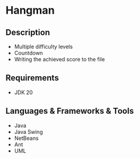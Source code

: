 <h1>Hangman</h1>
<h2>Description</h2>
<p>
 <ul>
  <li>Multiple difficulty levels</li>
  <li>Countdown</li>
  <li>Writing the achieved score to the file</li>
 </ul>
</p>
<h2>Requirements</h2>
<ul>
  <li>JDK 20</li>
 </ul>
<h2>Languages & Frameworks & Tools</h2>
<ul>
  <li>Java</li>
  <li>Java Swing</li>
  <li>NetBeans</li>
  <li>Ant</li>
  <li>UML</li>
</ul>
